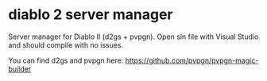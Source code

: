 # diablo 2 server manager

Server manager for Diablo II (d2gs + pvpgn).
Open sln file with Visual Studio and should compile with no issues.

You can find d2gs and pvpgn here: https://github.com/pvpgn/pvpgn-magic-builder
